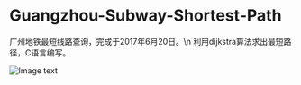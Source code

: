 # Guangzhou-Subway-Shortest-Path
广州地铁最短线路查询，完成于2017年6月20日。\n
利用dijkstra算法求出最短路径，C语言编写。

![Image text](https://github.com/PythonerKK/Guangzhou-Subway-Shortest-Path/blob/master/description.png)
